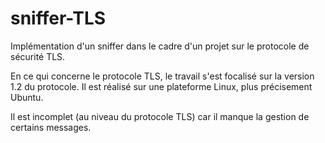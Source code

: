 # sniffer-TLS
Implémentation d'un sniffer dans le cadre d'un projet sur le protocole de sécurité TLS.

En ce qui concerne le protocole TLS, le travail s'est focalisé sur la version 1.2 du protocole. Il est réalisé sur une plateforme Linux, plus précisement Ubuntu.

Il est incomplet (au niveau du protocole TLS) car il manque la gestion de certains messages.
